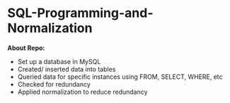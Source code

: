 # SQL-Programming-and-Normalization

**About Repo:**
- Set up a database in MySQL
- Created/ inserted data into tables
- Queried data for specific instances using FROM, SELECT, WHERE, etc
- Checked for redundancy
- Applied normalization to reduce redundancy
